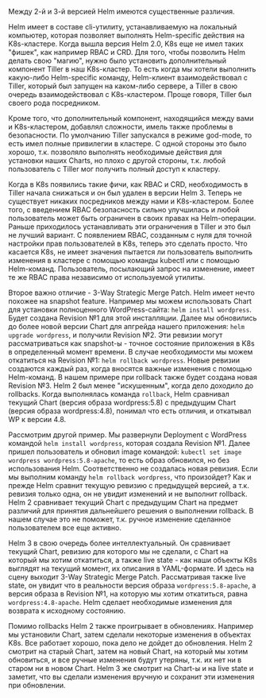 Между 2-й и 3-й версией Helm имеются существенные различия.

Helm имеет в составе cli-утилиту, устанавливаемую на локальный компьютер, которая позволяет выполнять Helm-specific действия на K8s-кластере. Когда вышла версия Helm 2.0, K8s еще не имел таких "фишек", как например RBAC и CRD. Для того, чтобы позволить Helm делать свою "магию", нужно было установить дополнительный компонент Tiller в наш K8s-кластер. То есть когда мы хотели выполнить какую-либо Helm-specific команду, Helm-клиент взаимодействовал с Tiller, который был запущен на каком-либо сервере, а Tiller в свою очередь взаимодействовал с K8s-кластером. Проще говоря, Tiller был своего рода посредником.

Кроме того, что дополнительный компонент, находящийся между вами и K8s-кластером, добавлял сложности, имель также проблемы в безопасности. По умолчанию Tiller запускался в режиме god-mode, то есть имел полные привилегии в кластере. С одной стороны это было хорошо, т.к. позволяло выполнять необходимые действия для установки наших Charts, но плохо с другой стороны, т.к. любой пользователь с Tiller мог получить полный доступ к кластеру.

Когда в K8s появились такие фичи, как RBAC и CRD, необходимость в Tiller начала снижаться и он был удален в версии Helm 3. Теперь не существует никаких посредников между нами и K8s-кластером. Более того, с введением RBAC безопасность сильно улучшилась и любой пользователь может быть ограничен в своих правах на Helm-операции. Раньше приходилось устанавливать эти ограничения в Tiller и это был не лучший вариант. С появлением RBAC, созданным с нуля для точной настройки прав пользователей в K8s, теперь это сделать просто. Что касается K8s, не имеет значения пытается ли пользователь выполнить изменения в кластере с помощью команды kubectl или с помощью Helm-команд. Пользователь, посылающий запрос на изменение, имеет те же RBAC права независимо от используемой утилиты.

Второе важно отличие - 3-Way Strategic Merge Patch. Helm имеет нечто похожее на snapshot feature. Например мы можем использовать Chart для установки полноценного WordPress-сайта: `helm install wordpress`. Будет создана Revision №1 для этой инсталляции. Далее мы обновились до более новой версии Chart для апгрейда нашего приложения: `helm upgrade wordpress`, и получили Revision №2. Эти ревизии могут рассматриваться как snapshot-ы - точное состояние приложения в K8s в определенный момент времени. В случае необходимости мы можем откатиться на Revision №1: `helm rollback wordpress`. Новые ревизии создаются каждый раз, когда вносятся важные изменения с помощью Helm-команд. В нашем примере при rollback также будет создана новая Revision №3. Helm 2 был менее "искушенным", когда дело доходило до rollbacks. Когда выполнялась команда `rollback`, Helm сравнивал текущий Chart (версия образа wordpress:5.8) с предыдущим Chart (версия образа wordpress:4.8), понимал что есть отличия, и откатывал WP к версии 4.8.

Рассмотрим другой пример. Мы развернули Deployment с WordPress командой `helm install wordpress`, которая создала Revision №1. Далее пришел пользователь и обновил image командой: `kubectl set image wordpress wordpress:5.8-apache`, то есть образ обновился, но без использования Helm. Соответственно не создалась новая ревизия. Если мы выполним команду `helm rollback wordpress`, что произойдет? Как и прежде Helm сравнит текущую ревизию с предыдущей версией, а т.к. ревизия только одна, он не увидит изменений и не выполнит rollback. Helm 2 сравнивает текущий Chart с предыдущим Chart на предмет различий для принятия дальнейшего решения о выполнении rollback. В нашем случае это не поможет, т.к. ручное изменение сделанное пользователем все еще активно.

Helm 3 в свою очередь более интеллектуальный. Он сравнивает текущий Chart, ревизию для которого мы не сделали, с Chart на который мы хотим откатиться, а также live state - как наши объекты K8s выглядят на текущий момент, их описания в YAML-формате. И здесь на сцену выходит 3-Way Strategic Merge Patch. Рассматривая также live state, он увидит что в реальности версия образа `wordpress:5.8-apache`, а версия образа в Revision №1, на которую мы хотим откатиться, равна `wordpress:4.8-apache`. Helm сделает необходимые изменения для возврата к исходному состоянию.

Помимо rollbacks Helm 2 также проигрывает в обновлениях. Например мы установили Chart, затем сделали некоторые изменения в объектах K8s. Все работает хорошо, пока дело не дойдет до обновления. Helm 2 смотрит на старый Chart, затем на новый Chart, на который мы хотим обновиться, и все ручные изменения будут утеряны, т.к. их нет ни в старом ни в новом Chart. Helm 3 же смотрит на Chart-ы и на live state и заметит, что вы сделали изменения вручную и сохранит эти изменения при обновлении.